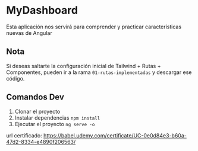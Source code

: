# MyDashboard
Esta aplicación nos servirá para comprender y  practicar características nuevas de Angular

## Nota
Si deseas saltarte la configuración inicial de Tailwind + Rutas + Componentes, pueden ir a la rama
 ```01-rutas-implementadas``` y descargar ese código.

## Comandos Dev

1. Clonar el proyecto
2. Instalar dependencias ```npm install```
3. Ejecutar el proyecto ```ng serve -o```


url certificado:  https://babel.udemy.com/certificate/UC-0e0d84e3-b60a-47d2-8334-e4890f206563/
